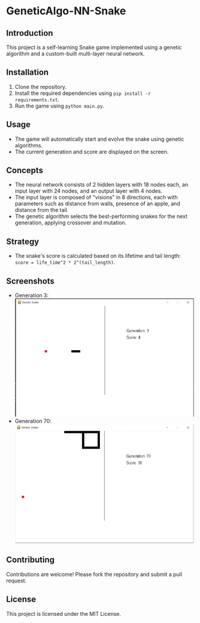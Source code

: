 # GeneticAlgo-NN-Snake

## Introduction
This project is a self-learning Snake game implemented using a genetic algorithm and a custom-built multi-layer neural network.

## Installation
1. Clone the repository.
2. Install the required dependencies using `pip install -r requirements.txt`.
3. Run the game using `python main.py`.

## Usage
- The game will automatically start and evolve the snake using genetic algorithms.
- The current generation and score are displayed on the screen.

## Concepts
- The neural network consists of 2 hidden layers with 18 nodes each, an input layer with 24 nodes, and an output layer with 4 nodes.
- The input layer is composed of "visions" in 8 directions, each with parameters such as distance from walls, presence of an apple, and distance from the tail.
- The genetic algorithm selects the best-performing snakes for the next generation, applying crossover and mutation.

## Strategy
- The snake's score is calculated based on its lifetime and tail length: `score = life_time^2 * 2^(tail_length)`.

## Screenshots
- Generation 3:
  ![Generation 3](imgs/generation_nr_3.png)
- Generation 70:
  ![Generation 70](imgs/generation_nr_70.png)

## Contributing
Contributions are welcome! Please fork the repository and submit a pull request.

## License
This project is licensed under the MIT License.

